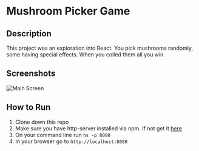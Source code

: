 # Mushroom Picker Game

## Description

This project was an exploration into React. You pick mushrooms randomly, some having special effects. When you colled them all you win.

## Screenshots

![Main Screen](https://i.imgur.com/aqxbDqT.png)

## How to Run

1. Clone down this repo
1. Make sure you have http-server installed via npm. If not get it
   [here](https://www.npmjs.com/package/http-server)
1. On your command line run `hs -p 8080`
1. In your browser go to `http://localhost:8080`
